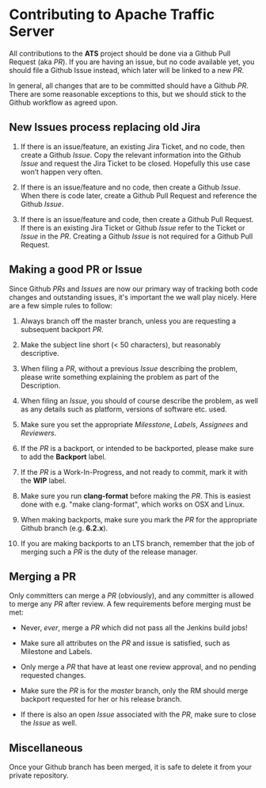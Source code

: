 Contributing to Apache Traffic Server
=====================================

All contributions to the **ATS** project should be done via a Github Pull
Request (aka _PR_). If you are having an issue, but no code available yet, you
should file a Github Issue instead, which later will be linked to a new _PR_.

In general, all changes that are to be committed should have a Github
_PR_. There are some reasonable exceptions to this, but we should stick to the
Github workflow as agreed upon.


New Issues process replacing old Jira
-------------------------------------

1. If there is an issue/feature, an existing Jira Ticket, and no code, then
   create a Github _Issue_.  Copy the relevant information into the Github
   _Issue_ and request the Jira Ticket to be closed. Hopefully this use case
   won’t happen very often. 

2. If there is an issue/feature and no code, then create a Github _Issue_.
   When there is code later, create a Github Pull Request and reference the
   Github _Issue_. 

3. If there is an issue/feature and code, then create a Github Pull Request.
   If there is an existing Jira Ticket or Github _Issue_ refer to the Ticket
   or _Issue_ in the _PR_.  Creating a Github _Issue_ is not required for a
   Github Pull Request. 


Making a good PR or Issue
-------------------------

Since Github _PRs_ and _Issues_ are now our primary way of tracking both code
changes and outstanding issues, it's important the we wall play nicely. Here
are a few simple rules to follow:

1. Always branch off the master branch, unless you are requesting a subsequent
   backport _PR_.

2. Make the subject line short (< 50 characters), but reasonably descriptive.

3. When filing a _PR_, without a previous _Issue_ describing the problem,
   please write something explaining the problem as part of the Description.

4. When filing an _Issue_, you should of course describe the problem, as well
   as any details such as platform, versions of software etc. used.

5. Make sure you set the appropriate _Milesstone_, _Labels_, _Assignees_ and
   _Reviewers_.
   
6. If the _PR_ is a backport, or intended to be backported, please make sure to
   add the **Backport** label.
   
7. If the _PR_ is a Work-In-Progress, and not ready to commit, mark it with the
   **WIP** label.

8. Make sure you run **clang-format** before making the _PR_. This is easiest
   done with e.g. "make clang-format", which works on OSX and Linux.
   
9. When making backports, make sure you mark the _PR_ for the appropriate
   Github branch (e.g. **6.2.x**).

10. If you are making backports to an LTS branch, remember that the job of
   merging such a _PR_ is the duty of the release manager.


Merging a PR
------------

Only committers can merge a _PR_ (obviously), and any committer is allowed to
merge any _PR_ after review. A few requirements before merging must be met:

* Never, _ever_, merge a _PR_ which did not pass all the Jenkins build jobs!

* Make sure all attributes on the _PR_ and issue is satisfied, such as
  Milestone and Labels.
  
* Only merge a _PR_ that have at least one review approval, and no pending
  requested changes.
  
* Make sure the _PR_ is for the _master_ branch, only the RM should merge
  backport requested for her or his release branch.
  
* If there is also an open _Issue_ associated with the _PR_, make sure to
  close the _Issue_ as well.

Miscellaneous
-------------

Once your Github branch has been merged, it is safe to delete it from your
private repository.
